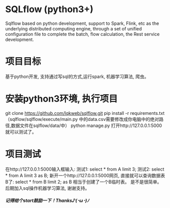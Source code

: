 # SQLflow (python3+)
Sqlflow based on python development, support to Spark, Flink, etc as the underlying distributed computing engine, through a set of unified configuration file to complete the batch, flow calculation, the Rest service development.

# 项目目标
基于python开发, 支持通过写sql的方式,运行spark, 机器学习算法, 爬虫。

# 安装python3环境, 执行项目
git clone https://github.com/lqkweb/sqlflow.git
pip install -r requirements.txt
（sqlflow/sqlflow/execute/main.py 中的data.csv需要修改成你电脑中的绝对路径,数据文件在sqlflow/data/中）
python manage.py
打开http://127.0.0.1:5000 就可以测试了。

# 项目测试
在http://127.0.0.1:5000输入框输入:
测试1:
select * from A limit 3;
测试2:
select * from A limit 3 as B;
新开一个http://127.0.0.1:5000网页, 直接就可以查询数据表B了:
select * from B limit 2;
as B 相当于创建了一个B临时表。
是不是很简单。
后期加入sql操作机器学习算法, 谢谢支持。

##### 记得给个start鼓励一下！Thanks♪(･ω･)ﾉ